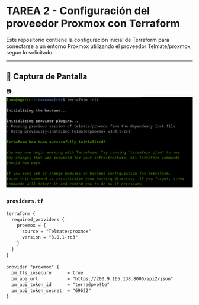 # TAREA 2 - Configuración del proveedor Proxmox con Terraform

Este repositorio contiene la configuración inicial de Terraform para conectarse a un entorno Proxmox utilizando el proveedor Telmate/proxmox, segun lo solicitado.

---

## 📄 Captura de Pantalla

📷 ![actividad2](https://github.com/churataselem/actividad2-proxmox/blob/main/Captura%20desde%202025-05-14%2014-08-33.png)


### `providers.tf`

```hcl
terraform {
  required_providers {
    proxmox = {
      source = "Telmate/proxmox"
      version = "3.0.1-rc3"
    }
  }
}

provider "proxmox" {
  pm_tls_insecure      = true
  pm_api_url           = "https://200.9.165.138:8006/api2/json"
  pm_api_token_id      = "terra@pve!te"
  pm_api_token_secret  = "69622"
}
